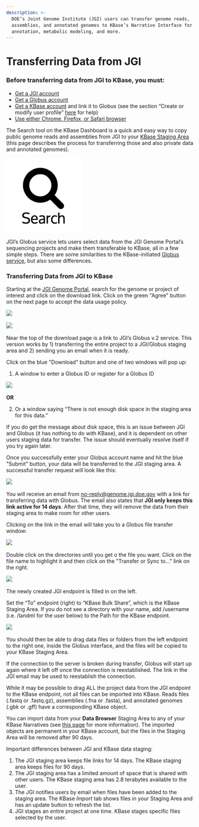 ```yaml
---
description: >-
  DOE’s Joint Genome Institute (JGI) users can transfer genome reads,
  assemblies, and annotated genomes to KBase’s Narrative Interface for assembly,
  annotation, metabolic modeling, and more.
---
```


# Transferring Data from JGI

### **Before transferring data from JGI to KBase, you must:**

* [Get a JGI account](http://contacts.jgi-psf.org/registration/new)
* [Get a Globus account](https://www.globusid.org/create)
* [Get a KBase account](http://kbase.us/sign-up-for-a-kbase-account/) and link it to Globus \(see the section “Create or modify user profile” [here](../getting-started/narrative-user-guide/share-narratives.md) for help\)
* [Use either Chrome, Firefox, or Safari browser](../getting-started/supported-browsers.md)

The Search tool on the KBase Dashboard is a quick and easy way to copy public genome reads and assemblies from JGI to your [KBase Staging Area](../getting-started/narrative-user-guide/add-data-to-your-narrative.md) \(this page describes the process for transferring those and also private data and annotated genomes\).

![](../.gitbook/assets/search_dashboardmenu%20%281%29.png)

JGI’s Globus service lets users select data from the JGI Genome Portal’s sequencing projects and make them transferable to KBase, all in a few simple steps. There are some similarities to the KBase-initiated [Globus service](transferring-data-with-globus.md), but also some differences.

### Transferring Data from JGI to KBase

Starting at the [JGI Genome Portal](https://genome.jgi.doe.gov/portal/), search for the genome or project of interest and click on the download link. Click on the green "Agree" button on the next page to accept the data usage policy.

![](http://kbase.us/wp-content/uploads/2015/02/image1.png)

![](http://kbase.us/wp-content/uploads/2019/07/JGI-Globus.png)

Near the top of the download page is a link to JGI’s Globus v.2 service. This version works by 1\) transferring the entire project to a JGI/Globus staging area and 2\) sending you an email when it is ready.

Click on the blue "Download" button and one of two windows will pop up:  
1. A window to enter a Globus ID or register for a Globus ID

![](http://kbase.us/wp-content/uploads/2019/07/globusv2.png)

**OR**

2. Or a window saying “There is not enough disk space in the staging area for this data.”

If you do get the message about disk space, this is an issue between JGI and Globus \(it has nothing to do with KBase\), and it is dependent on other users staging data for transfer. The issue should eventually resolve itself if you try again later.

Once you successfully enter your Globus account name and hit the blue "Submit" button, your data will be transferred to the JGI staging area. A successful transfer request will look like this:

![](http://kbase.us/wp-content/uploads/2019/07/globus3.png)

You will receive an email from no-reply@genome.jgi.doe.gov with a link for transferring data with Globus. The email also states that **JGI only keeps this link active for 14 days**. After that time, they will remove the data from their staging area to make room for other users.

Clicking on the link in the email will take you to a Globus file transfer window:

![](http://kbase.us/wp-content/uploads/2019/07/globus4.png)

Double click on the directories until you get o the file you want. Click on the file name to highlight it and then click on the "Transfer or Sync to..." link on the right.

 [![](http://kbase.us/wp-content/uploads/2019/07/globus-5.png)](http://kbase.us/wp-content/uploads/2019/07/globus-5.png) 

The newly created JGI endpoint is filled in on the left.

Set the “To” endpoint \(right\) to “KBase Bulk Share”, which is the KBase Staging Area. If you do not see a directory with your name, add /username \(i.e. /landml for the user below\) to the Path for the KBase endpoint.

![](http://kbase.us/wp-content/uploads/2019/07/globus-6.png)

You should then be able to drag data files or folders from the left endpoint to the right one, inside the Globus interface, and the files will be copied to your KBase Staging Area.

If the connection to the server is broken during transfer, Globus will start up again where it left off once the connection is reestablished. The link in the JGI email may be used to reestablish the connection.

While it may be possible to drag ALL the project data from the JGI endpoint to the KBase endpoint, not all files can be imported into KBase. Reads files \(.fastq or .fastq.gz\), assemblies \(.fna or .fasta\), and annotated genomes \(.gbk or .gff\) have a corresponding KBase object.

You can import data from your **Data Browser** Staging Area to any of your KBase Narratives \(see [this page](../getting-started/narrative-user-guide/add-data-to-your-narrative.md) for more information\). The imported objects are permanent in your KBase account, but the files in the Staging Area will be removed after 90 days.

Important differences between JGI and KBase data staging:  
1. The JGI staging area keeps file links for 14 days. The KBase staging area keeps files for 90 days.  
2. The JGI staging area has a limited amount of space that is shared with other users. The KBase staging area has 2.8 terabytes available to the user.  
3. The JGI notifies users by email when files have been added to the staging area. The KBase _Import_ tab shows files in your Staging Area and has an update button to refresh the list.  
4. JGI stages an entire project at one time. KBase stages specific files selected by the user.  


